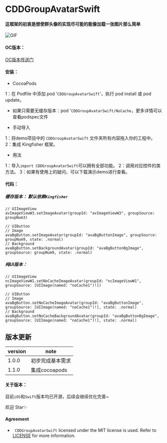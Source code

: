 # CDDGroupAvatarSwift

#### 这框架的初衷是想使群头像的实现尽可能的能像加载一张图片那么简单

![GIF](https://github.com/RocketsChen/CDDGroupAvatarSwift/blob/master/CDDGroupAvatarSwift.gif)

#### OC版本：

[OC版本传送门](https://github.com/RocketsChen/CDDGroupAvatar)

#### 安装：

* CocoaPods

1：在 Podfile 中添加 pod '`CDDGroupAvatarSwift`'，执行 pod install 或 pod update。

   * 如果只需要无缓存版本：pod '`CDDGroupAvatarSwift/NoCache`，更多详情可以查看podspec文件

* 手动导入

1：将demo项目中的 `CDDGroupAvatarSwift` 文件夹所有内容拖入你的工程中。
2：集成 Kingfisher 框架。

* 用法

1：导入`import CDDGroupAvatarSwift`可以拥有全部功能。
2：调用对应控件的类方法。
3：如果有使用上的疑问，可以下载演示demo进行查看。

#### 代码：

##### 缓存版本： 默认依赖`Kingfisher`

```
// UIImageView
avImageViewW3.setImageAvatar(groupId: "avImageViewW3", groupSource: groupNum3)

// UIButton
// Image
avaBgButton.setImageAvatar(groupId: "avaBgButtonImage", groupSource: groupNum9, state: .normal)
// Background
avaBgButton.setBackgroundAvatar(groupId: "avaBgButtonBgImage", groupSource: groupNum9, state: .normal)
```

##### 纯UI版本： 

```
// UIImageView
ncImageViewW1.setNoCacheImageAvatar(groupId: "ncImageViewW1", groupSource: [UIImage(named: "noCache1")!])

// UIButton
// Image
avaBgButton.setNoCacheImageAvatar(groupId: "avaBgButtonImage", groupSource: [UIImage(named: "noCache1")!], state: .normal)
// Background
avaBgButton.setNoCacheBackgroundAvatar(groupId: "avaBgButtonBgImage", groupSource: [UIImage(named: "noCache1")!], state: .normal)
```

## 版本更新

| version | note |
| ------ | ------ | 
| 1.0.0 | 初步完成基本需求| 
| 1.1.0 | 集成cocoapods| 



#### 关于版本：

目前`iOS`和`Swift`版本均已开源，后续会继续优化完善~

欢迎 Star✨


#### Agreement

* ` CDDGroupAvatarSwift` licensed under the MIT license is used. Refer to [LICENSE](https://opensource.org/licenses/MIT) for more information.


